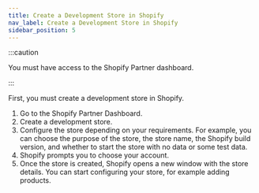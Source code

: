 ```yaml
---
title: Create a Development Store in Shopify
nav_label: Create a Development Store in Shopify
sidebar_position: 5
---
```


:::caution

You must have access to the Shopify Partner dashboard.

:::

First, you must create a development store in Shopify.

1. Go to the Shopify Partner Dashboard.
2. Create a development store.  
3. Configure the store depending on your requirements. For example, you can choose the purpose of the store, the store name, the Shopify build version, and whether to start the store with no data or some test data.
4. Shopify prompts you to choose your account.
5. Once the store is created, Shopify opens a new window with the store details. You can start configuring your store, for example adding products.